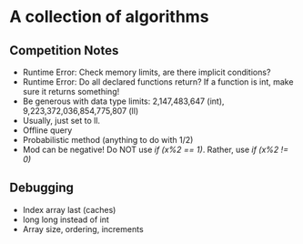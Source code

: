 # A collection of algorithms

## Competition Notes
- Runtime Error: Check memory limits, are there implicit conditions?
- Runtime Error: Do all declared functions return? If a function is int, make sure it returns something!
- Be generous with data type limits: 2,147,483,647 (int), 9,223,372,036,854,775,807 (ll)
- Usually, just set to ll.
- Offline query
- Probabilistic method (anything to do with 1/2)
- Mod can be negative! Do NOT use _if (x%2 == 1)_. Rather, use _if (x%2 != 0)_

## Debugging
- Index array last (caches)
- long long instead of int
- Array size, ordering, increments

